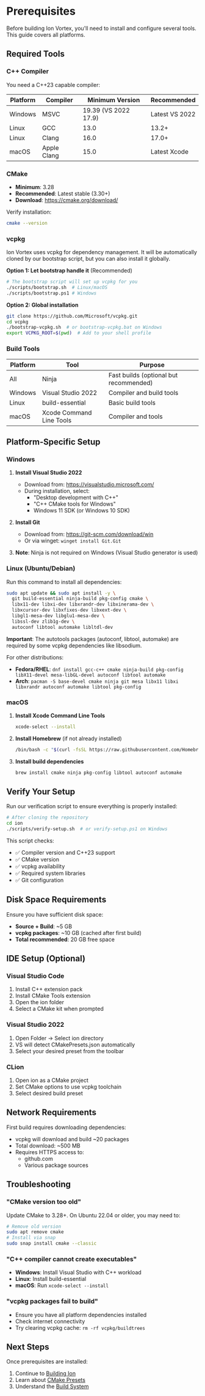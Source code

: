 # Prerequisites

Before building Ion Vortex, you'll need to install and configure several tools. This guide covers all platforms.

## Required Tools

### C++ Compiler

You need a C++23 capable compiler:

| Platform | Compiler | Minimum Version | Recommended |
|----------|----------|-----------------|-------------|
| Windows  | MSVC     | 19.39 (VS 2022 17.9) | Latest VS 2022 |
| Linux    | GCC      | 13.0 | 13.2+ |
| Linux    | Clang    | 16.0 | 17.0+ |
| macOS    | Apple Clang | 15.0 | Latest Xcode |

### CMake

- **Minimum**: 3.28
- **Recommended**: Latest stable (3.30+)
- **Download**: https://cmake.org/download/

Verify installation:
```bash
cmake --version
```

### vcpkg

Ion Vortex uses vcpkg for dependency management. It will be automatically cloned by our bootstrap script, but you can also install it globally.

**Option 1: Let bootstrap handle it** (Recommended)
```bash
# The bootstrap script will set up vcpkg for you
./scripts/bootstrap.sh  # Linux/macOS
./scripts/bootstrap.ps1 # Windows
```

**Option 2: Global installation**
```bash
git clone https://github.com/Microsoft/vcpkg.git
cd vcpkg
./bootstrap-vcpkg.sh  # or bootstrap-vcpkg.bat on Windows
export VCPKG_ROOT=$(pwd)  # Add to your shell profile
```

### Build Tools

| Platform | Tool | Purpose |
|----------|------|---------|
| All | Ninja | Fast builds (optional but recommended) |
| Windows | Visual Studio 2022 | Compiler and build tools |
| Linux | build-essential | Basic build tools |
| macOS | Xcode Command Line Tools | Compiler and tools |

## Platform-Specific Setup

### Windows

1. **Install Visual Studio 2022**
   - Download from: https://visualstudio.microsoft.com/
   - During installation, select:
     - "Desktop development with C++"
     - "C++ CMake tools for Windows"
     - Windows 11 SDK (or Windows 10 SDK)

2. **Install Git**
   - Download from: https://git-scm.com/download/win
   - Or via winget: `winget install Git.Git`

3. **Note**: Ninja is not required on Windows (Visual Studio generator is used)

### Linux (Ubuntu/Debian)

Run this command to install all dependencies:

```bash
sudo apt update && sudo apt install -y \
  git build-essential ninja-build pkg-config cmake \
  libx11-dev libxi-dev libxrandr-dev libxinerama-dev \
  libxcursor-dev libxfixes-dev libxext-dev \
  libgl1-mesa-dev libglu1-mesa-dev \
  libssl-dev zlib1g-dev \
  autoconf libtool automake libltdl-dev
```

**Important**: The autotools packages (autoconf, libtool, automake) are required by some vcpkg dependencies like libsodium.

For other distributions:
- **Fedora/RHEL**: `dnf install gcc-c++ cmake ninja-build pkg-config libX11-devel mesa-libGL-devel autoconf libtool automake`
- **Arch**: `pacman -S base-devel cmake ninja git mesa libx11 libxi libxrandr autoconf automake libtool pkg-config`

### macOS

1. **Install Xcode Command Line Tools**
   ```bash
   xcode-select --install
   ```

2. **Install Homebrew** (if not already installed)
   ```bash
   /bin/bash -c "$(curl -fsSL https://raw.githubusercontent.com/Homebrew/install/HEAD/install.sh)"
   ```

3. **Install build dependencies**
   ```bash
   brew install cmake ninja pkg-config libtool autoconf automake
   ```

## Verify Your Setup

Run our verification script to ensure everything is properly installed:

```bash
# After cloning the repository
cd ion
./scripts/verify-setup.sh  # or verify-setup.ps1 on Windows
```

This script checks:
- ✅ Compiler version and C++23 support
- ✅ CMake version
- ✅ vcpkg availability
- ✅ Required system libraries
- ✅ Git configuration

## Disk Space Requirements

Ensure you have sufficient disk space:
- **Source + Build**: ~5 GB
- **vcpkg packages**: ~10 GB (cached after first build)
- **Total recommended**: 20 GB free space

## IDE Setup (Optional)

### Visual Studio Code
1. Install C++ extension pack
2. Install CMake Tools extension
3. Open the ion folder
4. Select a CMake kit when prompted

### Visual Studio 2022
1. Open Folder → Select ion directory
2. VS will detect CMakePresets.json automatically
3. Select your desired preset from the toolbar

### CLion
1. Open ion as a CMake project
2. Set CMake options to use vcpkg toolchain
3. Select desired build preset

## Network Requirements

First build requires downloading dependencies:
- vcpkg will download and build ~20 packages
- Total download: ~500 MB
- Requires HTTPS access to:
  - github.com
  - Various package sources

## Troubleshooting

### "CMake version too old"
Update CMake to 3.28+. On Ubuntu 22.04 or older, you may need to:
```bash
# Remove old version
sudo apt remove cmake
# Install via snap
sudo snap install cmake --classic
```

### "C++ compiler cannot create executables"
- **Windows**: Install Visual Studio with C++ workload
- **Linux**: Install build-essential
- **macOS**: Run `xcode-select --install`

### "vcpkg packages fail to build"
- Ensure you have all platform dependencies installed
- Check internet connectivity
- Try clearing vcpkg cache: `rm -rf vcpkg/buildtrees`

## Next Steps

Once prerequisites are installed:
1. Continue to [Building Ion](building.md)
2. Learn about [CMake Presets](building.md#understanding-presets)
3. Understand the [Build System](../development/build-system.md)